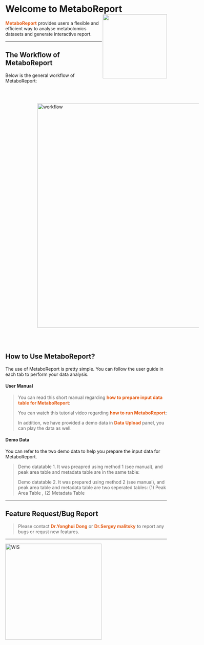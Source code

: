 
# Welcome to MetaboReport &nbsp;<img src='www/img/logo.png' align="right" height="200"/>

<b><span style="color:#E55B13">MetaboReport</span></b> provides users a flexible and efficient way to analyse metabolomics datasets and generate interactive report.

---

## The Workflow of MetaboReport

Below is the general workflow of MetaboReport:

<br></br>

<img src='www/img/workflow.png' alt='workflow' title='workflow' style="vertical-align:middle;margin:0px 100px" width='700'/>

<br></br>


## How to Use MetaboReport?

The use of MetaboReport is pretty simple. You can follow the user guide in each tab to perform your data analysis. 

#### User Manual

> You can read this short manual regarding <b><span style="color:#E55B13">how to prepare input data table for MetaboReport</span></b>: <a href="www/How.pdf" target="_new"><i class="fa fa-file-pdf-o fa-2xl" aria-hidden="true"></i></a>
> 
> You can watch this tutorial video regarding <b><span style="color:#E55B13">how to run MetaboReport</span></b>: <a href="" target="_new"><i class="fa fa-youtube fa-2xl" aria-hidden="true"></i></a>
>
> In addition, we have provided a demo data in <b><span style="color:#E55B13">Data Upload</span></b> panel, you can play the data as well.

#### Demo Data

You can refer to the two demo data to help you prepare the input data for MetaboReport.

> Demo datatable 1. It was preapred using method 1 (see manual), and peak area table and metadata table are in the same table: <a href="" target="_new"><i class="fa fa-download fa-xl" aria-hidden="true"></i></i></a>
>
> Demo datatable 2. It was prepared using method 2 (see manual), and peak area table and metadata table are two seperated tables: (1) Peak Area Table <a href="" target="_new"><i class="fa fa-download fa-xl" aria-hidden="true"></i></i></a>, (2) Metadata Table <a href="" target="_new"><i class="fa fa-download fa-xl" aria-hidden="true"></i></i></a>

---


## Feature Request/Bug Report

> Please contact <b><span style="color:#E55B13">Dr.Yonghui Dong</span></b> [<i class="fa fa-envelope-o fa-xl" aria-hidden="true"></i>](mailto:yonghui.dong@gmail.com) or <b><span style="color:#E55B13">Dr.Sergey malitsky</span></b> [<i class="fa fa-envelope-o fa-xl" aria-hidden="true"></i>](mailto:sergey.malitsky@weizmann.ac.il) to report any bugs or requst new features.

---
<a href= 'https://www.weizmann.ac.il'><img src='www/img/WIS.png' alt='WIS' title='Weizmann Institute of Science' width='300'/></a>
